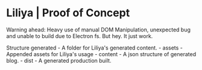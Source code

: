 # Liliya | Proof of Concept
Warning ahead: Heavy use of manual DOM Manipulation, unexpected bug and unable to build due to Electron fs.
But hey. It just work.

Structure
generated - A folder for Liliya's generated content.
    - assets - Appended assets for Liliya's usage
    - content - A json structure of generated blog.
    - dist - A generated production built.